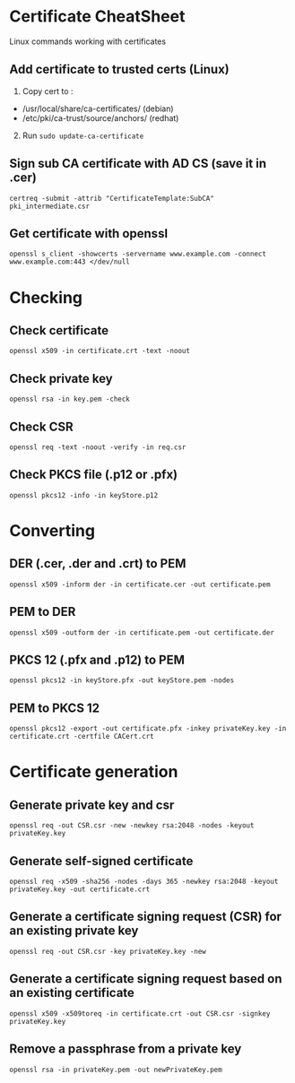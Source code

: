 # Certificate CheatSheet
Linux commands working with certificates

## Add certificate to trusted certs (Linux)
1. Copy cert to :
* /usr/local/share/ca-certificates/ (debian) 
* /etc/pki/ca-trust/source/anchors/ (redhat)

2. Run 
```sudo update-ca-certificate```

## Sign sub CA certificate with AD CS (save it in .cer)
```certreq -submit -attrib "CertificateTemplate:SubCA" pki_intermediate.csr```

## Get certificate with openssl
```openssl s_client -showcerts -servername www.example.com -connect www.example.com:443 </dev/null```


# Checking 
## Check certificate
```openssl x509 -in certificate.crt -text -noout```

## Check private key 
```openssl rsa -in key.pem -check```

## Check CSR 
```openssl req -text -noout -verify -in req.csr```

## Check PKCS file (.p12 or .pfx)
```openssl pkcs12 -info -in keyStore.p12```


# Converting
## DER (.cer, .der and .crt) to PEM
```openssl x509 -inform der -in certificate.cer -out certificate.pem```

## PEM to DER
```openssl x509 -outform der -in certificate.pem -out certificate.der```

## PKCS 12 (.pfx and .p12) to PEM
```openssl pkcs12 -in keyStore.pfx -out keyStore.pem -nodes```

## PEM to PKCS 12 
```openssl pkcs12 -export -out certificate.pfx -inkey privateKey.key -in certificate.crt -certfile CACert.crt```


# Certificate generation
## Generate private key and csr
```openssl req -out CSR.csr -new -newkey rsa:2048 -nodes -keyout privateKey.key```

## Generate self-signed certificate
```openssl req -x509 -sha256 -nodes -days 365 -newkey rsa:2048 -keyout privateKey.key -out certificate.crt```

## Generate a certificate signing request (CSR) for an existing private key 
```openssl req -out CSR.csr -key privateKey.key -new```

## Generate a certificate signing request based on an existing certificate 
```openssl x509 -x509toreq -in certificate.crt -out CSR.csr -signkey privateKey.key```

## Remove a passphrase from a private key 
```openssl rsa -in privateKey.pem -out newPrivateKey.pem```